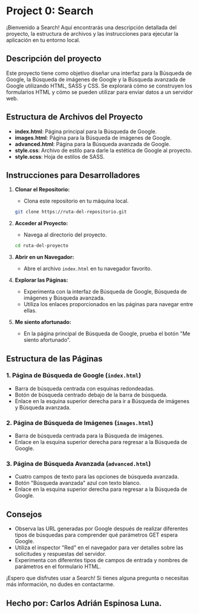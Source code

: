 # Project 0: Search

¡Bienvenido a Search! Aquí encontrarás una descripción detallada del proyecto, la estructura de archivos y las instrucciones para ejecutar la aplicación en tu entorno local.

## Descripción del proyecto

Este proyecto tiene como objetivo diseñar una interfaz para la Búsqueda de Google, la Búsqueda de imágenes de Google y la Búsqueda avanzada de Google utilizando HTML, SASS y CSS. Se explorará cómo se construyen los formularios HTML y cómo se pueden utilizar para enviar datos a un servidor web.

## Estructura de Archivos del Proyecto

- **index.html**: Página principal para la Búsqueda de Google.
- **images.html**: Página para la Búsqueda de imágenes de Google.
- **advanced.html**: Página para la Búsqueda avanzada de Google.
- **style.css**: Archivo de estilo para darle la estética de Google al proyecto.
- **style.scss**: Hoja de estilos de SASS.

## Instrucciones para Desarrolladores

1. **Clonar el Repositorio:**
   - Clona este repositorio en tu máquina local.

   ```bash
   git clone https://ruta-del-repositorio.git
   ```

2. **Acceder al Proyecto:**
   - Navega al directorio del proyecto.

   ```bash
   cd ruta-del-proyecto
   ```

3. **Abrir en un Navegador:**
   - Abre el archivo `index.html` en tu navegador favorito.

4. **Explorar las Páginas:**
   - Experimenta con la interfaz de Búsqueda de Google, Búsqueda de imágenes y Búsqueda avanzada.
   - Utiliza los enlaces proporcionados en las páginas para navegar entre ellas.

5. **Me siento afortunado:**
   - En la página principal de Búsqueda de Google, prueba el botón "Me siento afortunado".

## Estructura de las Páginas

### 1. Página de Búsqueda de Google (`index.html`)

- Barra de búsqueda centrada con esquinas redondeadas.
- Botón de búsqueda centrado debajo de la barra de búsqueda.
- Enlace en la esquina superior derecha para ir a Búsqueda de imágenes y Búsqueda avanzada.

### 2. Página de Búsqueda de Imágenes (`images.html`)

- Barra de búsqueda centrada para la Búsqueda de imágenes.
- Enlace en la esquina superior derecha para regresar a la Búsqueda de Google.

### 3. Página de Búsqueda Avanzada (`advanced.html`)

- Cuatro campos de texto para las opciones de búsqueda avanzada.
- Botón "Búsqueda avanzada" azul con texto blanco.
- Enlace en la esquina superior derecha para regresar a la Búsqueda de Google.

## Consejos

- Observa las URL generadas por Google después de realizar diferentes tipos de búsquedas para comprender qué parámetros GET espera Google.
- Utiliza el inspector "Red" en el navegador para ver detalles sobre las solicitudes y respuestas del servidor.
- Experimenta con diferentes tipos de campos de entrada y nombres de parámetros en el formulario HTML.

¡Espero que disfrutes usar a Search! Si tienes alguna pregunta o necesitas más información, no dudes en contactarme.

## Hecho por: Carlos Adrián Espinosa Luna.
